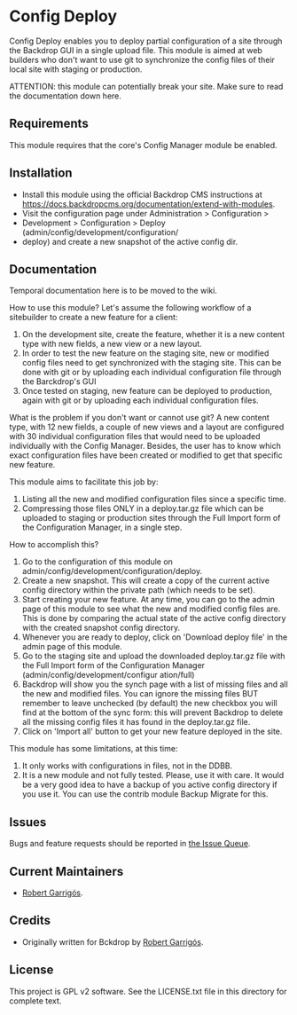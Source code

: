 Config Deploy
======================

Config Deploy enables you to deploy partial configuration of a site through the
Backdrop GUI in a single upload file. This module is aimed at web builders who
don't want to use git to synchronize the config files of their local site with
staging or production.

ATTENTION: this module can potentially break your site. Make sure to read the
documentation down here.

Requirements
------------

This module requires that the core's Config Manager module be enabled.

Installation
------------

- Install this module using the official Backdrop CMS instructions at
  https://docs.backdropcms.org/documentation/extend-with-modules.
- Visit the configuration page under Administration > Configuration >
- Development > Configuration >  Deploy (admin/config/development/configuration/
- deploy) and create a new snapshot of the active config dir.

Documentation
-------------

Temporal documentation here is to be moved to the wiki.

How to use this module? Let's assume the following workflow of a sitebuilder to
create a new feature for a client:

1. On the development site, create the feature, whether it is a new content type
with new fields, a new view or a new layout.
1. In order to test the new feature on the staging site, new or modified config
files need to get synchronized with the staging site. This can be done with git
or by uploading each individual configuration file through the Barckdrop's GUI
1. Once tested on staging, new feature can be deployed to production, again with
git or by uploading each individual configuration files.

What is the problem if you don't want or cannot use git? A new content type,
with 12 new fields, a couple of new views and a layout are configured with 30
individual configuration files that would need to be uploaded individually
with the Config Manager. Besides, the user has to know which exact configuration
files have been created or modified to get that specific new feature.

This module aims to facilitate this job by:

1. Listing all the new and modified configuration files since a specific time.
2. Compressing those files ONLY in a deploy.tar.gz file which can be uploaded to
staging or production sites through the Full Import form of the Configuration
Manager, in a single step.

How to accomplish this?

1. Go to the configuration of this module on
admin/config/development/configuration/deploy.
2. Create a new snapshot. This will create a copy of the current active config
directory within the private path (which needs to be set).
1. Start creating your new feature. At any time, you can go to the admin page of
this module to see what the new and modified config files are. This is done by
comparing the actual state of the active config directory with the created
snapshot config directory.
1. Whenever you are ready to deploy, click on 'Download deploy file' in the
admin page of this module.
1. Go to the staging site and upload the downloaded deploy.tar.gz file with the
Full Import form of the Configuration Manager (admin/config/development/configur
ation/full)
1. Backdrop will show you the synch page with a list of missing files and all
the new and modified files. You can ignore the missing files BUT remember to
leave unchecked (by default) the new checkbox you will find at the bottom of the
sync form: this will prevent Backdrop to delete all the missing config files
it has found in the deploy.tar.gz file.
1. Click on 'Import all' button to get your new feature deployed in the site.

This module has some limitations, at this time:

1. It only works with configurations in files, not in the DDBB.
1. It is a new module and not fully tested. Please, use it with care. It would
be a very good idea to have a backup of you active config directory if you use
it. You can use the contrib module Backup Migrate for this.

Issues
------

Bugs and feature requests should be reported in [the Issue Queue](https://github.com/backdrop-contrib/foo-project/issues).

Current Maintainers
-------

- [Robert Garrigós](https://github.com/robertgarrigos).

Credits
-------

- Originally written for Bckdrop by [Robert Garrigós](https://github.com/robertgarrigos).

License
-------

This project is GPL v2 software.
See the LICENSE.txt file in this directory for complete text.

<!-- If your project includes other libraries that are licensed in a way that is
compatible with GPL v2, you can list that here too, for example: `Foo library is
licensed under the MIT license.` -->
